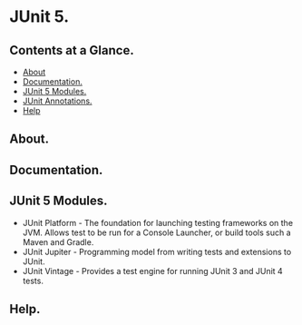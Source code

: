 # JUnit 5.





## Contents at a Glance.
* [About](#about)
* [Documentation.](#documentation)
* [JUnit 5 Modules.](#junit-5-modules)
* [JUnit Annotations.](junit-5-annotaions.md)
* [Help](#help)





## About.





## Documentation.





## JUnit 5 Modules.
* JUnit Platform - The foundation for launching testing frameworks on the JVM. Allows test to be run for a Console Launcher,
  or build tools such a Maven and Gradle.
* JUnit Jupiter - Programming model from writing tests and extensions to JUnit.
* JUnit Vintage - Provides a test engine for running JUnit 3 and JUnit 4 tests.





## Help.
